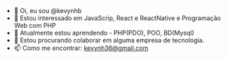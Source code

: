 - 👋 Oi, eu sou @kevynhb
- 👀 Estou interessado em JavaScrip, React e ReactNative e Programação Web com PHP
- 🌱 Atualmente estou aprendendo - PHP(PDO), POO, BD(Mysql)
- 💞️ Estou procurando colaborar em alguma empresa de tecnologia.
- 📫 Como me encontrar: kevynh36@gmail.com

<!---
kevynhb/kevynhb is a ✨ special ✨ repository because its `README.md` (this file) appears on your GitHub profile.
You can click the Preview link to take a look at your changes.
--->

